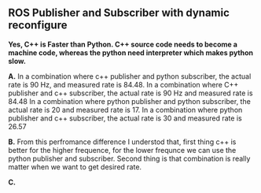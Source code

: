 ## ROS Publisher and Subscriber with dynamic reconfigure

**Yes, C++ is Faster than Python. C++ source code needs to become a machine code, whereas the python need interpreter which makes python slow.**

**A.** In a combination where c++ publisher and python subscriber, the actual rate is 90 Hz, and measured rate is 84.48.
       In a combination where C++ publisher and c++ subscriber, the actual rate is 90 Hz and measured rate is 84.48
       In a combination where python publisher and python subscriber, the actual rate is 20 and measured rate is 17.
       In a combination where python publisher and c++ subscriber, the actual rate is 30 and measured rate is 26.57
       
       
**B.** From this perfromance difference I understod that, first thing c++ is better for the higher frequence, for the lower frequnce we can use the python publisher and      subscriber.
      Second thing is that combination is really matter when we want to get desired rate. 
      
**C.** 
